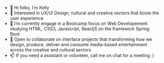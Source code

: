 - 👋 Hi folks, I’m Kelly
- 👀 Interested in UX/UI Design, cultural and creative sectors that boots the user experience
- 🌱 I’m currently engage in a Bootcamp focus on Web Developement studying HTML, CSS3, Javascript, ReactjS on the framework Spring Boot 
- 💞️ Open to collaborate on interface projects that transforming how we design, produce, deliver and consume media-based entertainment across the creative and cultural sectors
- 📫 If you need a assistant or volunteer, call me on chat for a meeting :)

<!---
kellysatiro/kellysatiro is a ✨ special ✨ repository because its `README.md` (this file) appears on your GitHub profile.
You can click the Preview link to take a look at your changes.
--->
